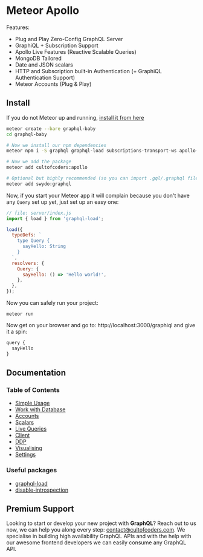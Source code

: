 # Meteor Apollo

Features:

* Plug and Play Zero-Config GraphQL Server
* GraphiQL + Subscription Support
* Apollo Live Features (Reactive Scalable Queries)
* MongoDB Tailored
* Date and JSON scalars
* HTTP and Subscription built-in Authentication (+ GraphiQL Authentication Support)
* Meteor Accounts (Plug & Play)

## Install

If you do not Meteor up and running, [install it from here](https://www.meteor.com/install)

```bash
meteor create --bare graphql-baby
cd graphql-baby

# Now we install our npm dependencies
meteor npm i -S graphql graphql-load subscriptions-transport-ws apollo-live-server apollo-live-client apollo-client apollo-cache-inmemory apollo-link apollo-link-http apollo-link-ws express apollo-server-express uuid graphql-subscriptions body-parser graphql-tools graphql-type-json

# Now we add the package
meteor add cultofcoders:apollo

# Optional but highly recommended (so you can import .gql/.graphql files)
meteor add swydo:graphql
```

Now, if you start your Meteor app it will complain because you don't have any `Query` set up yet, just set up an easy one:

```js
// file: server/index.js
import { load } from 'graphql-load';

load({
  typeDefs: `
    type Query {
      sayHello: String
    }
  `,
  resolvers: {
    Query: {
      sayHello: () => 'Hello world!',
    },
  },
});
```

Now you can safely run your project:

```
meteor run
```

Now get on your browser and go to: http://localhost:3000/graphiql and give it a spin:

```js
query {
  sayHello
}
```

## Documentation

### Table of Contents

* [Simple Usage](docs/sample.md)
* [Work with Database](docs/db.md)
* [Accounts](docs/accounts.md)
* [Scalars](docs/scalars.md)
* [Live Queries](docs/live_queries.md)
* [Client](docs/client.md)
* [DDP](docs/ddp.md)
* [Visualising](docs/visualising.md)
* [Settings](docs/settings.md)

### Useful packages

* [graphql-load](https://www.npmjs.com/package/graphql-load?activeTab=readme)
* [disable-introspection](https://github.com/helfer/graphql-disable-introspection)

## Premium Support

Looking to start or develop your new project with **GraphQL**? Reach out to us now, we can help you along every step: contact@cultofcoders.com. We specialise in building high availability GraphQL APIs and with the help with our awesome frontend developers we can easily consume any GraphQL API.
